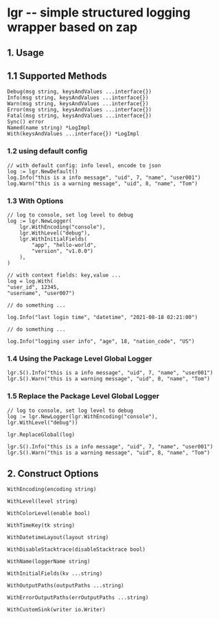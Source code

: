 # lgr -- simple structured logging wrapper based on zap


## 1. Usage

## 1.1 Supported Methods

```golang
Debug(msg string, keysAndValues ...interface{})
Info(msg string, keysAndValues ...interface{})
Warn(msg string, keysAndValues ...interface{})
Error(msg string, keysAndValues ...interface{})
Fatal(msg string, keysAndValues ...interface{})
Sync() error
Named(name string) *LogImpl
With(keysAndValues ...interface{}) *LogImpl
```

### 1.2 using default config

```golang
// with default config: info level, encode to json
log := lgr.NewDefault()
log.Info("this is a info message", "uid", 7, "name", "user001")
log.Warn("this is a warning message", "uid", 8, "name", "Tom")
```

### 1.3 With Options

```golang
// log to console, set log level to debug
log := lgr.NewLogger(
    lgr.WithEncoding("console"),
    lgr.WithLevel("debug"), 
    lgr.WithInitialFields(
        "app", "hello-world",
        "version", "v1.0.0")
    ),
)

// with context fields: key,value ...
log = log.With(
"user_id", 12345,
"username", "user007")

// do something ...

log.Info("last login time", "datetime", "2021-08-18 02:21:00")

// do something ...

log.Info("logging user info", "age", 18, "nation_code", "US")
```

### 1.4 Using the Package Level Global Logger

```golang
lgr.S().Info("this is a info message", "uid", 7, "name", "user001")
lgr.S().Warn("this is a warning message", "uid", 8, "name", "Tom")
```

### 1.5 Replace the Package Level Global Logger

```golang
// log to console, set log level to debug
log := lgr.NewLogger(lgr.WithEncoding("console"), lgr.WithLevel("debug"))

lgr.ReplaceGlobal(log)

lgr.S().Info("this is a info message", "uid", 7, "name", "user001")
lgr.S().Warn("this is a warning message", "uid", 8, "name", "Tom")
```

## 2. Construct Options

```golang
WithEncoding(encoding string)

WithLevel(level string)

WithColorLevel(enable bool)

WithTimeKey(tk string)

WithDatetimeLayout(layout string)

WithDisableStacktrace(disableStacktrace bool)

WithName(loggerName string)

WithInitialFields(kv ...string)

WithOutputPaths(outputPaths ...string)

WithErrorOutputPaths(errOutputPaths ...string)

WithCustomSink(writer io.Writer)
```

